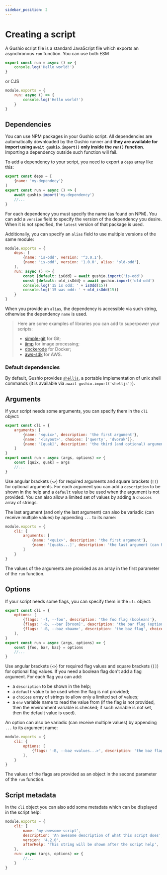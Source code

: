 ```yaml
---
sidebar_position: 2
---
```


# Creating a script

A Gushio script file is a standard JavaScript file which exports an asynchronous `run` function. You can use both ESM
```javascript
export const run = async () => {
    console.log('Hello world!')
}
```
or CJS
```javascript
module.exports = {
    run: async () => {
        console.log('Hello world!')
    }
}
```

## Dependencies

You can use NPM packages in your Gushio script. All dependencies are automatically downloaded by the Gushio runner and
**they are available for import using `await gushio.import()` only inside the `run()` function**. Importing a dependency
outside such function will fail.

To add a dependency to your script, you need to export a `deps` array like this:
```javascript
export const deps = [
    {name: 'my-dependecy'}
]
export const run = async () => {
    await gushio.import('my-dependency')
    //...
}
```

For each dependency you must specify the name (as found on NPM). You can add a `version` field to specify the version of
the dependency you desire. When it is not specified, the `latest` version of that package is used.

Additionally, you can specify an `alias` field to use multiple versions of the same module:
```javascript
module.exports = {
    deps: [
        {name: 'is-odd', version: '^3.0.1'},
        {name: 'is-odd', version: '1.0.0', alias: 'old-odd'},
    ],
    run: async () => {
        const {default: isOdd} = await gushio.import('is-odd')
        const {default: old_isOdd} = await gushio.import('old-odd')
        console.log('15 is odd: ' + isOdd(15))
        console.log('15 was odd: ' + old_isOdd(15))
    }
}
```

When you provide an `alias`, the dependency is accessible via such string, otherwise the dependency `name` is used.

> Here are some examples of libraries you can add to superpower your scripts:
> - [simple-git](https://www.npmjs.com/package/simple-git) for Git;
> - [jimp](https://www.npmjs.com/package/jimp) for image processing;
> - [dockerode](https://www.npmjs.com/package/dockerode) for Docker;
> - [aws-sdk](https://www.npmjs.com/package/aws-sdk) for AWS.

### Default dependencies

By default, Gushio provides [`shelljs`](https://www.npmjs.com/package/shelljs), a portable implementation of unix shell
commands (it is available via `await gushio.import('shelljs')`).

## Arguments

If your script needs some arguments, you can specify them in the `cli` object:
```javascript
export const cli = {
    arguments: [
        {name: '<quix>', description: 'the first argument'},
        {name: '<layout>', choices: ['qwerty', 'dvorak']},
        {name: '[quak]', description: 'the third (and optional) argument', default: 69420}
    ]
}
export const run = async (args, options) => {
    const [quix, quak] = args
    //...
}
```

Use angular brackets (`<>`) for required arguments and square brackets (`[]`) for optional arguments. For each argument
you can add a `description` to be shown in the help and a `default` value to be used when the argument is not provided.
You can also allow a limited set of values by adding a `choices` array of strings.

The last argument (and only the last argument) can also be variadic (can receive multiple values) by appending `...` to
its name:
```javascript
module.exports = {
    cli: {
        arguments: [
            {name: '<quix>', description: 'the first argument'},
            {name: '[quaks...]', description: 'the last argument (can have many values)'}
        ]
    }
}
```

The values of the arguments are provided as an array in the first parameter of the `run` function.

## Options

If your script needs some flags, you can specify them in the `cli` object:
```javascript
export const cli = {
    options: [
        {flags: '-f, --foo', description: 'the foo flag (boolean)'},
        {flags: '-b, --bar [broom]', description: 'the bar flag (optional)', default: 'no_broom', env: 'MY_BAR'},
        {flags: '-B, --baz <baam>', description: 'the baz flag', choices: ['swish', 'swoosh']},
    ],
}
export const run = async (args, options) => {
    const {foo, bar, baz} = options
    //...
}
```

Use angular brackets (`<>`) for required flag values and square brackets (`[]`) for optional flag values. If you need a
boolean flag don't add a flag argument. For each flag you can add:
- a `description` to be shown in the help;
- a `default` value to be used when the flag is not provided;
- a `choices` array of strings to allow only a limited set of values;
- a `env` variable name to read the value from (if the flag is not provided, then the environment variable is checked;
  if such variable is not set, then the default value is used).

An option can also be variadic (can receive multiple values) by appending `...` to its argument name:
```javascript
module.exports = {
    cli: {
        options: [
            {flags: '-B, --baz <values...>', description: 'the baz flag (multiple values allowed)'},
        ],
    }
}
```

The values of the flags are provided as an object in the second parameter of the `run` function.

## Script metadata

In the `cli` object you can also add some metadata which can be displayed in the script help:
```javascript
module.exports = {
    cli: {
        name: 'my-awesome-script',
        description: 'An awesome description of what this script does',
        version: '4.2.0',
        afterHelp: 'This string will be shown after the script help',
    },
    run: async (args, options) => {
        //...
    }
}
```